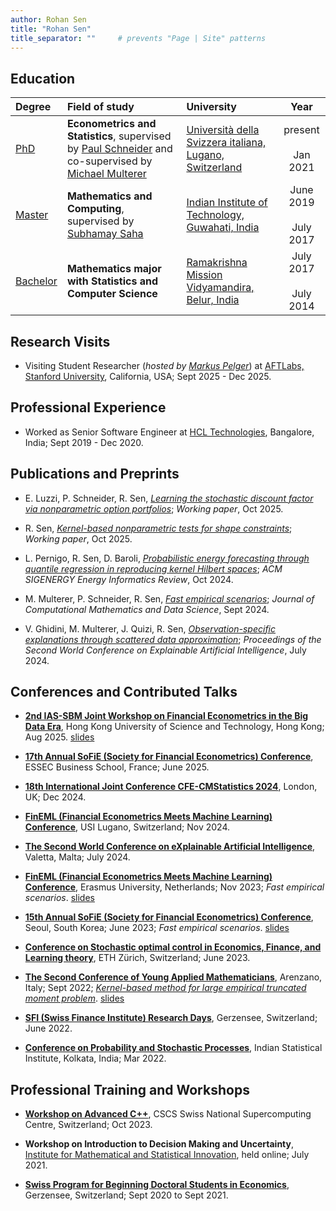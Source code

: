 ```yaml
---
author: Rohan Sen
title: "Rohan Sen"
title_separator: ""     # prevents "Page | Site" patterns
---
```


## Education

| Degree | Field of study | University | Year |
| :------ | :-------------- | :---------- | :----: |
| <u>PhD</u> | **Econometrics and Statistics**, supervised by [Paul Schneider](https://sites.google.com/view/paul-schneider) and co-supervised by [Michael Multerer](https://muchip.github.io) | [Università della Svizzera italiana, Lugano, Switzerland](https://www.usi.ch/en) | present <br> <i class="fas fa-long-arrow-alt-up"></i> <br> Jan 2021 |
| <u>Master</u> | **Mathematics and Computing**, supervised by [Subhamay Saha](https://sites.google.com/site/sahasubhamay86/)| [Indian Institute of Technology, Guwahati, India](https://www.iitg.ac.in/) | June 2019 <br> <i class="fas fa-long-arrow-alt-up" style="text-align: center;"></i> <br> July 2017 |
| <u>Bachelor</u>   | **Mathematics major with Statistics and Computer Science** | [Ramakrishna Mission Vidyamandira, Belur, India](https://sites.google.com/view/vidyamandira-math) | July 2017 <br> <i class="fas fa-long-arrow-alt-up" style="text-align: center;"></i> <br> July 2014 |


## Research Visits
- Visiting Student Researcher (*hosted by [Markus Pelger](https://mpelger.people.stanford.edu/)*) at [AFTLabs, Stanford University](https://fintech.stanford.edu/), California, USA; Sept 2025 - Dec 2025.


## Professional Experience
- Worked as Senior Software Engineer at [HCL Technologies](https://www.hcltech.com/), Bangalore, India; Sept 2019 - Dec 2020.


## Publications and Preprints 
- E. Luzzi, P. Schneider, R. Sen, [*Learning the stochastic discount factor via nonparametric option portfolios*](https://dx.doi.org/10.2139/ssrn.5634612); *Working paper*, Oct 2025.

- R. Sen, [*Kernel-based nonparametric tests for shape constraints*](https://arxiv.org/html/2510.16745v2); *Working paper*, Oct 2025.

- L. Pernigo, R. Sen, D. Baroli, [*Probabilistic energy forecasting through quantile regression in reproducing kernel Hilbert spaces*](https://energy.acm.org/eir/probabilistic-energy-forecasting-through-quantile-regression-in-reproducing-kernel-hilbert-spaces/); *ACM SIGENERGY Energy Informatics Review*, Oct 2024.

- M. Multerer, P. Schneider, R. Sen, [*Fast empirical scenarios*](https://www.sciencedirect.com/science/article/pii/S2772415824000105?via%3Dihub); *Journal of Computational Mathematics and Data Science*, Sept 2024.

- V. Ghidini, M. Multerer, J. Quizi, R. Sen, [*Observation-specific explanations through scattered data approximation*](https://link.springer.com/chapter/10.1007/978-3-031-63797-1_17); *Proceedings of the Second World Conference on Explainable Artificial Intelligence*, July 2024.


## Conferences and Contributed Talks

- [**2nd IAS-SBM Joint Workshop on Financial Econometrics in the Big Data Era**](https://calendar.hkust.edu.hk/events/2nd-hkust-ias-sbm-joint-workshop-financial-econometrics-big-data-era), Hong Kong University of Science and Technology, Hong Kong; Aug 2025. [slides](assets/slides/HKUST.pdf)

- [**17th Annual SoFiE (Society for Financial Econometrics) Conference**](https://sites.google.com/essec.edu/sofie-conference-2025/home), ESSEC Business School, France; June 2025.

- [**18th International Joint Conference CFE-CMStatistics 2024**](https://www.cmstatistics.org/CFECMStatistics2024/), London, UK; Dec 2024.

- [**FinEML (Financial Econometrics Meets Machine Learning) Conference**](https://www.eco.usi.ch/en/feeds/9787), USI Lugano, Switzerland; Nov 2024.

- [**The Second World Conference on eXplainable Artificial Intelligence**](https://xaiworldconference.com/2024/), Valetta, Malta; July 2024.

- [**FinEML (Financial Econometrics Meets Machine Learning) Conference**](https://www.eur.nl/en/ese/events/fineml-2023-11-10), Erasmus University, Netherlands; Nov 2023; *Fast empirical scenarios*. [slides](assets/slides/FinEML.pdf)

- [**15th Annual SoFiE (Society for Financial Econometrics) Conference**](https://sofie2023seoul.skku.edu/sofie/index.do), Seoul, South Korea; June 2023; *Fast empirical scenarios*. [slides](assets/slides/SoFiE.pdf)

- [**Conference on Stochastic optimal control in Economics, Finance, and Learning theory**](https://math.ethz.ch/fim/activities/conferences/past-conferences/2023/stochastic-optimal-control.html), ETH Zürich, Switzerland; June 2023.

- [**The Second Conference of Young Applied Mathematicians**](https://www.uzerbinati.eu/Conference/2022/index.html), Arenzano, Italy; Sept 2022; [*Kernel-based method for large empirical truncated moment problem*](https://www.youtube.com/watch?v=GTkvT23VM7c&t=1807s&ab_channel=YAMCConferenceofYoungAppliedMathematicians). [slides](assets/slides/YAMC.pdf)
  
- [**SFI (Swiss Finance Institute) Research Days**](https://www.sfi.ch/en/faculty/research-days), Gerzensee, Switzerland; June 2022.

- [**Conference on Probability and Stochastic Processes**](https://www.isid.ac.in/~rlkconf2022/program.php), Indian Statistical Institute, Kolkata, India; Mar 2022.


## Professional Training and Workshops

- [**Workshop on Advanced C++**](https://www.cscs.ch/events/events/event-detail?tx_cscsevents_pi1%5Bcontroller%5D=Event&tx_cscsevents_pi1%5Bevent%5D=158&cHash=17332c5f60688455e04eaa96a49d669f), CSCS Swiss National Supercomputing Centre, Switzerland; Oct 2023.

- **Workshop on Introduction to Decision Making and Uncertainty**, [Institute for Mathematical and Statistical Innovation](https://www.imsi.institute), held online; July 2021.

- [**Swiss Program for Beginning Doctoral Students in Economics**](https://szgerzensee.ch/courses/bdp), Gerzensee, Switzerland; Sept 2020 to Sept 2021.


